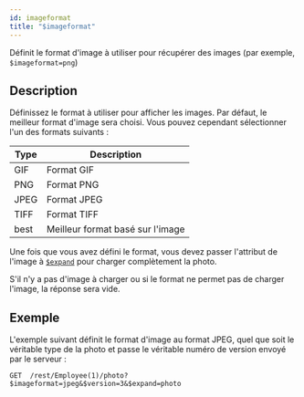 ```yaml
---
id: imageformat
title: "$imageformat"
---
```


Définit le format d'image à utiliser pour récupérer des images (par exemple, `$imageformat=png`)

## Description

Définissez le format à utiliser pour afficher les images. Par défaut, le meilleur format d'image sera choisi. Vous pouvez cependant sélectionner l'un des formats suivants :

| Type | Description                      |
| ---- | -------------------------------- |
| GIF  | Format GIF                       |
| PNG  | Format PNG                       |
| JPEG | Format JPEG                      |
| TIFF | Format TIFF                      |
| best | Meilleur format basé sur l'image |

Une fois que vous avez défini le format, vous devez passer l'attribut de l'image à [`$expand`]($expand.md) pour charger complètement la photo.

S'il n'y a pas d'image à charger ou si le format ne permet pas de charger l'image, la réponse sera vide.

## Exemple

L'exemple suivant définit le format d'image au format JPEG, quel que soit le véritable type de la photo et passe le véritable numéro de version envoyé par le serveur :

`GET  /rest/Employee(1)/photo?$imageformat=jpeg&$version=3&$expand=photo`

